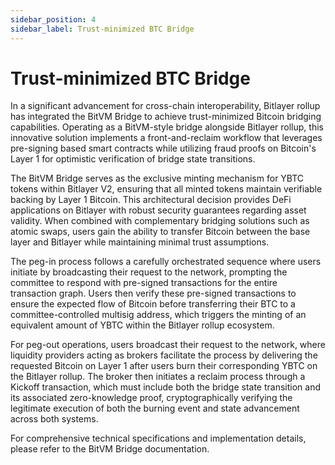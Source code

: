 ```yaml
---
sidebar_position: 4
sidebar_label: Trust-minimized BTC Bridge
---
```


# Trust-minimized BTC Bridge

In a significant advancement for cross-chain interoperability, Bitlayer rollup has integrated the BitVM Bridge to achieve trust-minimized Bitcoin bridging capabilities. Operating as a BitVM-style bridge alongside Bitlayer rollup, this innovative solution implements a front-and-reclaim workflow that leverages pre-signing based smart contracts while utilizing fraud proofs on Bitcoin's Layer 1 for optimistic verification of bridge state transitions.

The BitVM Bridge serves as the exclusive minting mechanism for YBTC tokens within Bitlayer V2, ensuring that all minted tokens maintain verifiable backing by Layer 1 Bitcoin. This architectural decision provides DeFi applications on Bitlayer with robust security guarantees regarding asset validity. When combined with complementary bridging solutions such as atomic swaps, users gain the ability to transfer Bitcoin between the base layer and Bitlayer while maintaining minimal trust assumptions.

The peg-in process follows a carefully orchestrated sequence where users initiate by broadcasting their request to the network, prompting the committee to respond with pre-signed transactions for the entire transaction graph. Users then verify these pre-signed transactions to ensure the expected flow of Bitcoin before transferring their BTC to a committee-controlled multisig address, which triggers the minting of an equivalent amount of YBTC within the Bitlayer rollup ecosystem.

For peg-out operations, users broadcast their request to the network, where liquidity providers acting as brokers facilitate the process by delivering the requested Bitcoin on Layer 1 after users burn their corresponding YBTC on the Bitlayer rollup. The broker then initiates a reclaim process through a Kickoff transaction, which must include both the bridge state transition and its associated zero-knowledge proof, cryptographically verifying the legitimate execution of both the burning event and state advancement across both systems.

For comprehensive technical specifications and implementation details, please refer to the BitVM Bridge documentation.
